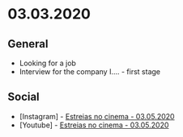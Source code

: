 # 03.03.2020

## General

- Looking for a job
- Interview for the company I.... - first stage

## Social

- \[Instagram\] - [Estreias no cinema - 03.05.2020](https://www.instagram.com/p/B9RzMfaJiqd/)
- \[Youtube\] - [Estreias no cinema - 03.05.2020](https://www.youtube.com/watch?v=kID0hDC-bRI)
